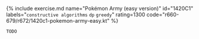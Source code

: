 {% include exercise.md name="Pokémon Army (easy version)" id="1420C1" labels="`constructive algorithms` `dp` `greedy`" rating=1300 code="r660-679/r672/1420c1-pokemon-army-easy.kt" %}

```
TODO
```
